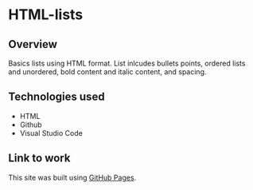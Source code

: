 # HTML-lists

## Overview
Basics lists using HTML format. List inlcudes bullets points, ordered lists and unordered, bold content and italic content, and spacing.


## Technologies used
* HTML
* Github
* Visual Studio Code


## Link to work
This site was built using [GitHub Pages]().
